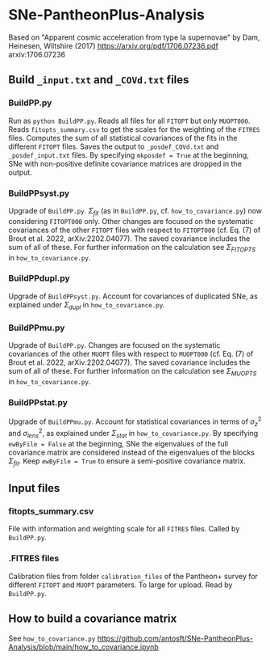 # SNe-PantheonPlus-Analysis

Based on "Apparent cosmic acceleration from type Ia supernovae" by Dam, Heinesen, Wiltshire (2017) https://arxiv.org/pdf/1706.07236.pdf arxiv:1706.07236 

## Build `_input.txt` and `_COVd.txt` files



### BuildPP.py

Run as `python BuildPP.py`. Reads all files for all `FITOPT` but only `MUOPT000`. Reads `fitopts_summary.csv` to get the scales for the weighting of the `FITRES` files. Computes the sum of all statistical covariances of the fits in the different `FITOPT` files. Saves the output to `_posdef_COVd.txt` and `_posdef_input.txt` files. By specifying `mkposdef = True` at the beginning, SNe with non-positive definite covariance matrices are dropped in the output. 

### BuildPPsyst.py

Upgrade of `BuildPP.py`. $\Sigma_{fit}$ (as in `BuildPP.py`, cf. `how_to_covariance.py`) now considering `FITOPT000` only. Other changes are focused on the systematic covariances of the other `FITOPT` files with respect to `FITOPT000` (cf. Eq. (7) of Brout et al. 2022, arXiv:2202.04077). The saved covariance includes the sum of all of these. For further information on the calculation see $\Sigma_{FITOPTS}$ in `how_to_covariance.py`.

### BuildPPdupl.py

Upgrade of `BuildPPsyst.py`. Account for covariances of duplicated SNe, as explained under $\Sigma_{dupl}$ in `how_to_covariance.py`.

### BuildPPmu.py

Upgrade of `BuildPP.py`. Changes are focused on the systematic covariances of the other `MUOPT` files with respect to `MUOPT000` (cf. Eq. (7) of Brout et al. 2022, arXiv:2202.04077). The saved covariance includes the sum of all of these. For further information on the calculation see $\Sigma_{MUOPTS}$ in `how_to_covariance.py`.

### BuildPPstat.py

Upgrade of `BuildPPmu.py`. Account for statistical covariances in terms of $\sigma_z^2$ and $\sigma_{lens}^2$, as explained under $\Sigma_{stat}$ in `how_to_covariance.py`. By specifying `ewByFile = False` at the beginning, SNe the eigenvalues of the full covariance matrix are considered instead of the eigenvalues of the blocks $\Sigma_{fit}$. Keep `ewByFile = True` to ensure a semi-positive covariance matrix.

## Input files 

### fitopts_summary.csv

File with information and weighting scale for all `FITRES` files. Called by `BuildPP.py`.

### .FITRES files

Calibration files from folder `calibration_files` of the Pantheon+ survey for different `FITOPT` and `MUOPT` parameters. To large for upload. Read by `BuildPP.py`.

## How to build a covariance matrix

See `how_to_covariance.py` https://github.com/antosft/SNe-PantheonPlus-Analysis/blob/main/how_to_covariance.ipynb

